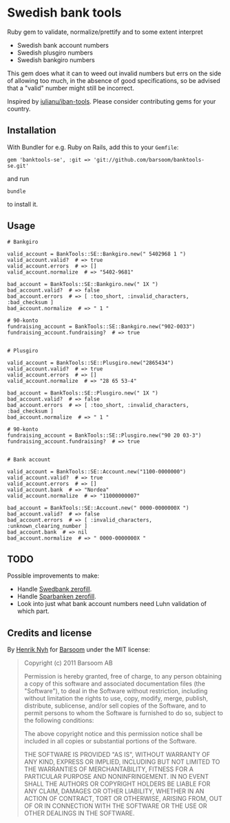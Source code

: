 # Swedish bank tools

Ruby gem to validate, normalize/prettify and to some extent interpret

  * Swedish bank account numbers
  * Swedish plusgiro numbers
  * Swedish bankgiro numbers

This gem does what it can to weed out invalid numbers but errs on the side of allowing too much, in the absence of good specifications, so be advised that a "valid" number might still be incorrect.

Inspired by [iulianu/iban-tools](https://github.com/iulianu/iban-tools). Please consider contributing gems for your country.


## Installation

With Bundler for e.g. Ruby on Rails, add this to your `Gemfile`:

    gem 'banktools-se', :git => 'git://github.com/barsoom/banktools-se.git'

and run

    bundle

to install it.


## Usage

    # Bankgiro

    valid_account = BankTools::SE::Bankgiro.new(" 5402968 1 ")
    valid_account.valid?  # => true
    valid_account.errors  # => []
    valid_account.normalize  # => "5402-9681"

    bad_account = BankTools::SE::Bankgiro.new(" 1X ")
    bad_account.valid?  # => false
    bad_account.errors  # => [ :too_short, :invalid_characters, :bad_checksum ]
    bad_account.normalize  # => " 1 "

    # 90-konto
    fundraising_account = BankTools::SE::Bankgiro.new("902-0033")
    fundraising_account.fundraising?  # => true


    # Plusgiro

    valid_account = BankTools::SE::Plusgiro.new("2865434")
    valid_account.valid?  # => true
    valid_account.errors  # => []
    valid_account.normalize  # => "28 65 53-4"

    bad_account = BankTools::SE::Plusgiro.new(" 1X ")
    bad_account.valid?  # => false
    bad_account.errors  # => [ :too_short, :invalid_characters, :bad_checksum ]
    bad_account.normalize  # => " 1 "

    # 90-konto
    fundraising_account = BankTools::SE::Plusgiro.new("90 20 03-3")
    fundraising_account.fundraising?  # => true


    # Bank account

    valid_account = BankTools::SE::Account.new("1100-0000000")
    valid_account.valid?  # => true
    valid_account.errors  # => []
    valid_account.bank  # => "Nordea"
    valid_account.normalize  # => "11000000007"

    bad_account = BankTools::SE::Account.new(" 0000-0000000X ")
    bad_account.valid?  # => false
    bad_account.errors  # => [ :invalid_characters, :unknown_clearing_number ]
    bad_account.bank  # => nil
    bad_account.normalize  # => " 0000-0000000X "


## TODO

Possible improvements to make:

  * Handle [Swedbank zerofill](http://www.danskebank.se/sv-se/eBanking-content/text-pages/Pages/Bankliste2.aspx).
  * Handle [Sparbanken zerofill](http://www.danskebank.se/sv-se/eBanking-content/text-pages/Pages/Bankliste2.aspx).
  * Look into just what bank account numbers need Luhn validation of which part.


## Credits and license

By [Henrik Nyh](http://henrik.nyh.se/) for [Barsoom](http://barsoom.se) under the MIT license:

>  Copyright (c) 2011 Barsoom AB
>
>  Permission is hereby granted, free of charge, to any person obtaining a copy
>  of this software and associated documentation files (the "Software"), to deal
>  in the Software without restriction, including without limitation the rights
>  to use, copy, modify, merge, publish, distribute, sublicense, and/or sell
>  copies of the Software, and to permit persons to whom the Software is
>  furnished to do so, subject to the following conditions:
>
>  The above copyright notice and this permission notice shall be included in
>  all copies or substantial portions of the Software.
>
>  THE SOFTWARE IS PROVIDED "AS IS", WITHOUT WARRANTY OF ANY KIND, EXPRESS OR
>  IMPLIED, INCLUDING BUT NOT LIMITED TO THE WARRANTIES OF MERCHANTABILITY,
>  FITNESS FOR A PARTICULAR PURPOSE AND NONINFRINGEMENT. IN NO EVENT SHALL THE
>  AUTHORS OR COPYRIGHT HOLDERS BE LIABLE FOR ANY CLAIM, DAMAGES OR OTHER
>  LIABILITY, WHETHER IN AN ACTION OF CONTRACT, TORT OR OTHERWISE, ARISING FROM,
>  OUT OF OR IN CONNECTION WITH THE SOFTWARE OR THE USE OR OTHER DEALINGS IN
>  THE SOFTWARE.

